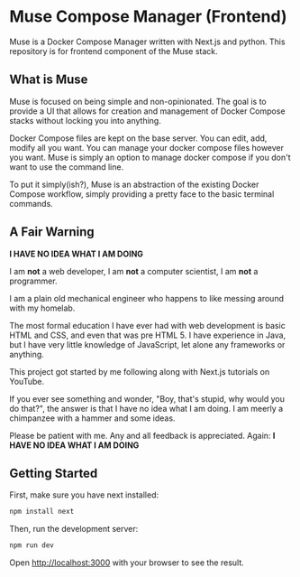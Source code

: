 # Muse Compose Manager (Frontend)

Muse is a Docker Compose Manager written with Next.js and python. This repository is for frontend component of the Muse stack.

## What is Muse

Muse is focused on being simple and non-opinionated. The goal is to provide a UI that allows for creation and management of Docker Compose stacks without locking you into anything.

Docker Compose files are kept on the base server. You can edit, add, modify all you want. You can manage your docker compose files however you want. Muse is simply an option to manage docker compose if you don't want to use the command line.

To put it simply(ish?), Muse is an abstraction of the existing Docker Compose workflow, simply providing a pretty face to the basic terminal commands.

## A Fair Warning

__I HAVE NO IDEA WHAT I AM DOING__

I am __not__ a web developer, I am __not__ a computer scientist, I am __not__ a programmer.

I am a plain old mechanical engineer who happens to like messing around with my homelab.

The most formal education I have ever had with web development is basic HTML and CSS, and even that was pre HTML 5. I have experience in Java, but I have very little knowledge of JavaScript, let alone any frameworks or anything.

This project got started by me following along with Next.js tutorials on YouTube.

If you ever see something and wonder, "Boy, that's stupid, why would you do that?", the answer is that I have no idea what I am doing. I am meerly a chimpanzee with a hammer and some ideas.

Please be patient with me. Any and all feedback is appreciated. Again: __I HAVE NO IDEA WHAT I AM DOING__

## Getting Started

First, make sure you have next installed:

```bash
npm install next
```

Then, run the development server:

```bash
npm run dev
```

Open [http://localhost:3000](http://localhost:3000) with your browser to see the result.